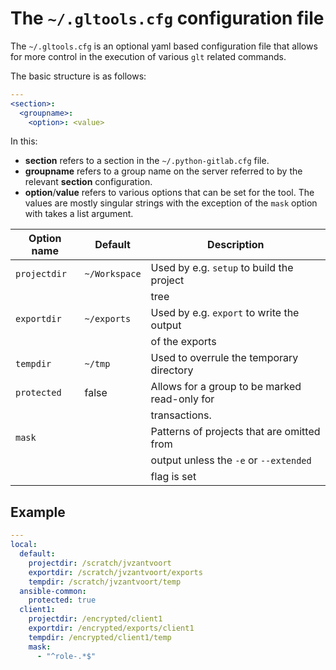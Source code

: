 # The `~/.gltools.cfg` configuration file

The `~/.gltools.cfg` is an optional yaml based configuration file
that allows for more control in the execution of various `glt`
related commands.

The basic structure is as follows:

```yaml
---
<section>:
  <groupname>:
    <option>: <value>
```

In this:

* **section** refers to a section in the ``~/.python-gitlab.cfg``
  file.
* **groupname** refers to a group name on the server referred to by
  the relevant **section** configuration.
* **option**/**value** refers to various options that can be set for
  the tool. The values are mostly singular strings with the
  exception of the ``mask`` option with takes a list argument.


| Option name  | Default       | Description                                   |
| ------------ | ------------- | --------------------------------------------- |
| `projectdir` | `~/Workspace` | Used by e.g. ``setup`` to build the project   |
|              |               | tree                                          |
| `exportdir`  | `~/exports`   | Used by e.g. ``export`` to write the output   |
|              |               | of the exports                                |
| `tempdir`    | `~/tmp`       | Used to overrule the temporary directory      |
| `protected`  | false         | Allows for a group to be marked read-only for |
|              |               | transactions.                                 |
| `mask`       |               | Patterns of projects that are omitted from    |
|              |               | output unless the ``-e`` or ``--extended``    |
|              |               | flag is set                                   |


## Example

```yaml
---
local:
  default:
    projectdir: /scratch/jvzantvoort
    exportdir: /scratch/jvzantvoort/exports
    tempdir: /scratch/jvzantvoort/temp
  ansible-common:
    protected: true
  client1:
    projectdir: /encrypted/client1
    exportdir: /encrypted/exports/client1
    tempdir: /encrypted/client1/temp
    mask:
      - "^role-.*$"
```
